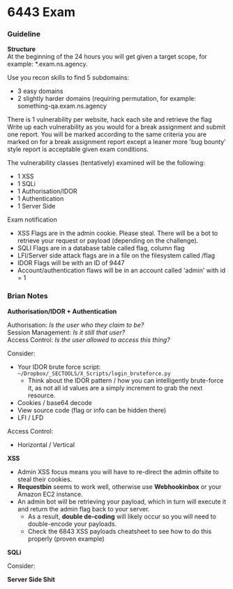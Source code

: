 # 6443 Exam

### Guideline

**Structure**  
At the beginning of the 24 hours you will get given a target scope, for example: *.exam.ns.agency.

Use you recon skills to find 5 subdomains:
* 3 easy domains
* 2 slightly harder domains (requiring permutation, for example: something-qa.exam.ns.agency

There is 1 vulnerability per website, hack each site and retrieve the flag
Write up each vulnerability as you would for a break assignment and submit one report.
You will be marked according to the same criteria you are marked on for a break assignment report except a leaner more 'bug bounty' style report is acceptable given exam conditions.

The vulnerability classes (tentatively) examined will be the following:
* 1 XSS
* 1 SQLi
* 1 Authorisation/IDOR
* 1 Authentication
* 1 Server Side
 
Exam notification
* XSS Flags are in the admin cookie. Please steal. There will be a bot to retrieve your request or payload (depending on the challenge).
* SQLI Flags are in a database table called flag, column flag
* LFI/Server side attack flags are in a file on the filesystem called /flag
* IDOR Flags will be with an ID of 9447
* Account/authentication flaws will be in an account called 'admin' with id = 1

### Brian Notes

**Authorisation/IDOR + Authentication**

Authorisation: *Is the user who they claim to be?*  
Session Management: *Is it still that user?*  
Access Control: *Is the user allowed to access this thing?*  

Consider:
* Your IDOR brute force script: `~/Dropbox/_SECTOOLS/X_Scripts/login_bruteforce.py`
   * Think about the IDOR pattern / how you can intelligently brute-force it, as not all id values are a simply increment to grab the next resource.
* Cookies / base64 decode
* View source code (flag or info can be hidden there)
* LFI / LFD

Access Control:
* Horizontal / Vertical

**XSS**
* Admin XSS focus means you will have to re-direct the admin offsite to steal their cookies.
* **Requestbin** seems to work well, otherwise use **Webhookinbox** or your Amazon EC2 instance.
* An admin bot will be retrieving your payload, which in turn will execute it and return the admin flag back to your server.
   * As a result, **double de-coding** will likely occur so you will need to double-encode your payloads.
   * Check the 6843 XSS payloads cheatsheet to see how to do this properly (proven example)

**SQLi**  

Consider:


**Server Side Shit**  



